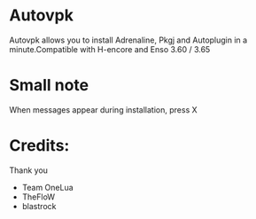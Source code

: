# Autovpk
Autovpk allows you to install Adrenaline, Pkgj and Autoplugin in a minute.Compatible with H-encore and Enso 3.60 / 3.65
# Small note
When messages appear during installation, press X

# Credits:
 Thank you
- Team OneLua
- TheFloW
- blastrock
